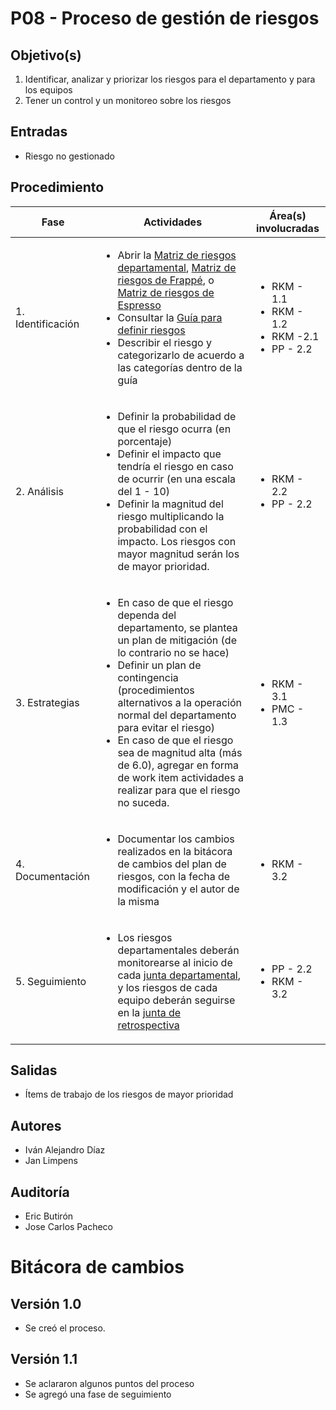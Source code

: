
# P08 - Proceso de gestión de riesgos

## Objetivo(s)

1. Identificar, analizar y priorizar los riesgos para el departamento y para los equipos
2. Tener un control y un monitoreo sobre los riesgos

## Entradas

- Riesgo no gestionado

## Procedimiento


| Fase |   Actividades   | Área(s) involucradas |
|------|:---------------:|--------------------|
| 1. Identificación | <ul align="left"><li>Abrir la [Matriz de riesgos departamental](https://docs.google.com/spreadsheets/d/1L_IWQMrYGR4vnJVB-YF48OHtPyNLnXWxmzz2g-aHHGM/edit#gid=0), [Matriz de riesgos de Frappé](https://docs.google.com/spreadsheets/d/11f-Dfe_lYfQPmQ0-v8wUIxH0FNwlYDN0DKBrRPcf1ks/edit#gid=0), o [Matriz de riesgos de Espresso](https://docs.google.com/spreadsheets/d/1JnAqpLpd-TLpKlqAa5cpC9Z8KsISirue2D7bM9T4GQQ/edit#gid=0)</li><li> Consultar la [Guía para definir riesgos](../guias/G06-guia-definicion-riesgos.md) </li><li>Describir el riesgo y categorizarlo de acuerdo a las categorías dentro de la guía</li></ul> |<ul><li>RKM - 1.1</li><li>RKM - 1.2</li><li>RKM -2.1</li> <li>PP - 2.2</li></ul> |
| 2. Análisis | <ul align="left"><li>Definir  la probabilidad de que el riesgo ocurra (en porcentaje) </li><li> Definir el impacto que tendría el riesgo en caso de ocurrir (en una escala del 1 - 10) </li><li> Definir la magnitud del riesgo multiplicando la probabilidad con el impacto. Los riesgos con mayor magnitud serán los de mayor prioridad. </li></ul> | <ul><li>RKM - 2.2</li><li>PP - 2.2</li></ul> |
| 3. Estrategias | <ul align="left"><li> En caso de que el riesgo dependa del departamento, se plantea un plan de mitigación (de lo contrario no se hace)</li><li> Definir un plan de contingencia (procedimientos alternativos a la operación normal del departamento para evitar el riesgo)</li><li> En caso de que el riesgo sea de magnitud alta (más de 6.0), agregar en forma de work item actividades a realizar para que el riesgo no suceda. </li></ul> | <ul><li>RKM - 3.1</li><li>PMC - 1.3</li></ul> |
|4. Documentación| <ul align="left"><li> Documentar los cambios realizados en la bitácora de cambios del plan de riesgos, con la fecha de modificación y el autor de la misma </li></ul>| <ul><li>RKM - 3.2</li></ul> |
|5. Seguimiento| <ul align="left"><li> Los riesgos departamentales deberán monitorearse al inicio de cada [junta departamental](./P01-proceso-juntas-departamentales), y los riesgos de cada equipo deberán seguirse en la [junta de retrospectiva](./P20-proceso-retrospective)</li></ul>| <ul><li>PP - 2.2</li><li>RKM - 3.2</li></ul> |

## Salidas

- Ítems de trabajo de los riesgos de mayor prioridad

## Autores


- Iván Alejandro Díaz 
- Jan Limpens

## Auditoría

- Eric Butirón
- Jose Carlos Pacheco

# Bitácora de cambios

## Versión 1.0
  - Se creó el proceso.

## Versión 1.1 
  - Se aclararon algunos puntos del proceso
  - Se agregó una fase de seguimiento

